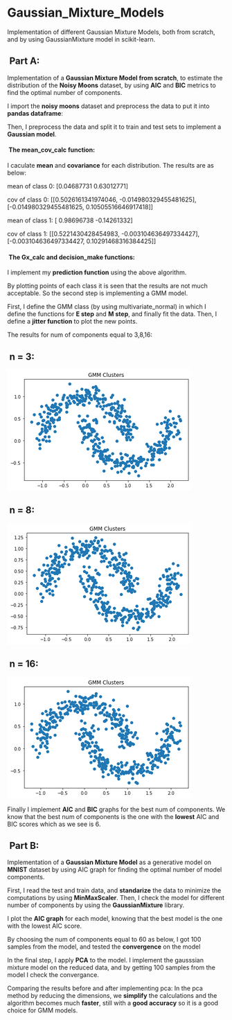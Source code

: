 # Gaussian_Mixture_Models
Implementation of different Gaussian Mixture Models, both from scratch, and by using  GaussianMixture model in scikit-learn.

<h2> &nbsp;Part A:</h2>

Implementation of a **Gaussian Mixture Model from scratch**, to estimate the distribution of the **Noisy Moons** dataset, by using **AIC** and **BIC** metrics to find the optimal number of components.

I import the **noisy moons** dataset and preprocess the data to put it into **pandas dataframe**:

Then, I preprocess the data and split it to train and test sets to implement a **Gaussian model**.

<h4> &nbsp;The mean_cov_calc function:</h4>

I caculate **mean** and **covariance** for each distribution. The results are as below:

mean of class 0: [0.04687731 0.63012771]

cov of class 0: [[0.5026161341974046, -0.014980329455481625], [-0.014980329455481625, 0.10505516646917418]]

mean of class 1: [ 0.98696738 -0.14261332]

cov of class 1: [[0.5221430428454983, -0.003104636497334427], [-0.003104636497334427, 0.10291468316384425]]

<h4> &nbsp;The Gx_calc and decision_make functions:</h4>

I implement my **prediction function** using the above algorithm.

By plotting points of each class it is seen that the results are not much acceptable. So the second step is implementing a GMM model.

First, I define the GMM class (by using multivariate_normal) in which I define the functions for **E step** and **M step**, and finally fit the data. Then, I define a **jitter function** to plot the new points.

The results for num of components equal to 3,8,16:

<h2> &nbsp;n = 3:</h2>

![My Image](images/2.png)

<h2> &nbsp;n = 8:</h2>

![My Image](images/3.png)

<h2> &nbsp;n = 16:</h2>

![My Image](images/4.png)

Finally I implement **AIC** and **BIC** graphs for the best num of components. We know that the best num of components is the one with the **lowest** AIC and BIC scores which as we see is 6.

<h2> &nbsp;Part B:</h2>

Implementation of a **Gaussian Mixture Model** as a generative model on **MNIST** dataset by using AIC graph for finding the optimal number of model components.

First, I read the test and train data, and **standarize** the data to minimize the computations by using **MinMaxScaler**. Then, 
I check the model for different number of components by using the **GaussianMixture** library.

I plot the **AIC graph** for each model, knowing that the best model is the one with the lowest AIC score.

By choosing the num of components equal to 60 as below, I got 100 samples from the model, and tested the **convergence** on the model

In the final step, I apply **PCA** to the model. I implement the gausssian mixture model on the reduced data, and by getting 100 samples from the model I check the convergance.

Comparing the results before and after implementing pca: In the pca method by reducing the dimensions, we **simplify** the calculations and the algorithm becomes much **faster**, still with a **good accuracy** so it is a good choice for GMM models.
